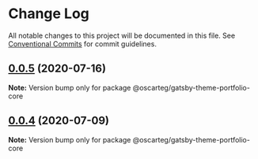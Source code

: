 # Change Log

All notable changes to this project will be documented in this file.
See [Conventional Commits](https://conventionalcommits.org) for commit guidelines.

## [0.0.5](https://github.com/oscarteg/gatsby-themes/compare/@oscarteg/gatsby-theme-portfolio-core@0.0.4...@oscarteg/gatsby-theme-portfolio-core@0.0.5) (2020-07-16)

**Note:** Version bump only for package @oscarteg/gatsby-theme-portfolio-core

## [0.0.4](https://github.com/oscarteg/gatsby-themes/compare/@oscarteg/gatsby-theme-portfolio-core@0.0.3...@oscarteg/gatsby-theme-portfolio-core@0.0.4) (2020-07-09)

**Note:** Version bump only for package @oscarteg/gatsby-theme-portfolio-core
